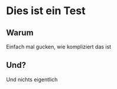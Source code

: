 # Dies ist ein Test

## Warum

Einfach mal gucken, wie kompliziert das ist

## Und?

Und nichts eigentlich
